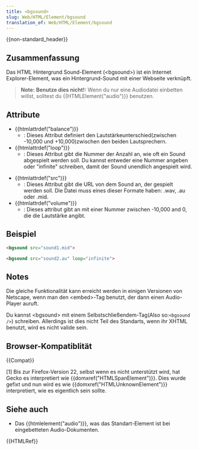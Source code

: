 ```yaml
---
title: <bgsound>
slug: Web/HTML/Element/bgsound
translation_of: Web/HTML/Element/bgsound
---
```

{{non-standard_header}}

## Zusammenfassung

Das HTML Hintergrund Sound-Element (\<bgsound>) ist ein Internet Explorer-Element, was ein Hintergrund-Sound mit einer Webseite verknüpft.

> **Note:** **Benutze dies nicht!:** Wenn du nur eine Audiodatei einbetten willst, solltest du {{HTMLElement("audio")}} benutzen.

## Attribute

- {{htmlattrdef("balance")}}
  - : Dieses Attribut definiert den Lautstärkeunterschied(zwischen -10,000 und +10,000)zwischen den beiden Lautsprechern.
- {{htmlattrdef("loop")}}
  - : Dieses Attribut gibt die Nummer der Anzahl an, wie oft ein Sound abgespielt werden soll. Du kannst entweder eine Nummer angeben oder "infinite" schreiben, damit der Sound unendlich angespielt wird.

<!---->

- {{htmlattrdef("src")}}
  - : Dieses Attribut gibt die URL von dem Sound an, der gespielt werden soll. Die Datei muss eines dieser Formate haben: .wav, .au oder .mid.
- {{htmlattrdef("volume")}}
  - : Dieses attribut gibt an mit einer Nummer zwischen -10,000 and 0, die die Lautstärke angibt.

## Beispiel

```html
<bgsound src="sound1.mid">

<bgsound src="sound2.au" loop="infinite">
```

## Notes

Die gleiche Funktionalität kann erreicht werden in einigen Versionen von Netscape, wenn man den \<embed>-Tag benutzt, der dann einen Audio-Player auruft.

Du kannst \<bgsound> mit einem Selbstschließendem-Tag(Also so:`<bgsound />`) schreiben. Allerdings ist dies nicht Teil des Standarts, wenn ihr XHTML benutzt, wird es nicht valide sein.

## Browser-Kompatiblität

{{Compat}}

\[1] Bis zur Firefox-Version 22, selbst wenn es nicht unterstützt wird, hat Gecko es interpretiert wie {{domxref("HTMLSpanElement")}}. Dies wurde gefixt und nun wird es wie {{domxref("HTMLUnknownElement")}} interpretiert, wie es eigentlich sein sollte.

## Siehe auch

- Das {{htmlelement("audio")}}, was das Standart-Element ist bei eingebetteten Audio-Dokumenten.

{{HTMLRef}}
